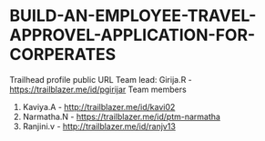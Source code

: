# BUILD-AN-EMPLOYEE-TRAVEL-APPROVEL-APPLICATION-FOR-CORPERATES

Trailhead profile public URL
Team lead: Girija.R - https://trailblazer.me/id/pgirijar
Team members
1. Kaviya.A - http://trailblazer.me/id/kavi02
2. Narmatha.N - https://trailblazer.me/id/ptm-narmatha
3. Ranjini.v - http://trailblazer.me/id/ranjv13
